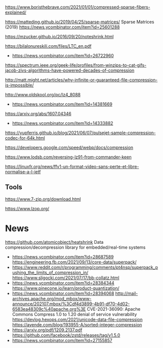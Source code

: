 https://www.boristhebrave.com/2021/01/01/compressed-sparse-fibers-explained/

https://matteding.github.io/2019/04/25/sparse-matrices/	Sparse Matrices (2019)
https://news.ycombinator.com/item?id=25601288

https://mzucker.github.io/2016/09/20/noteshrink.html

https://bilalonureskili.com/files/LTC_en.pdf
* https://news.ycombinator.com/item?id=26722960

https://spectrum.ieee.org/geek-life/profiles/from-winzips-to-cat-gifs-jacob-zivs-algorithms-have-powered-decades-of-compression

http://matt.might.net/articles/why-infinite-or-guaranteed-file-compression-is-impossible/

http://www.oldskool.org/pc/lz4_8088
* https://news.ycombinator.com/item?id=14381669

https://arxiv.org/abs/1607.04346
* https://news.ycombinator.com/item?id=14333882

https://yupferris.github.io/blog/2021/06/07/pulsejet-sample-compression-codec-for-64k.html

https://developers.google.com/speed/webp/docs/compression

https://www.lodsb.com/reversing-lz91-from-commander-keen

https://linuxfr.org/news/ffv1-un-format-video-sans-perte-et-libre-normalise-a-l-ietf

## Tools
https://www.7-zip.org/download.html

https://www.lzop.org/

# News
https://github.com/atomicobject/heatshrink Data compression/decompression library for embedded/real-time systems
* https://news.ycombinator.com/item?id=28687589
https://engineering.fb.com/2021/09/13/core-data/superpack/
* https://www.reddit.com/r/programming/comments/pt4nsp/superpack_pushing_the_limits_of_compression_in/
https://www.sligocki.com/2021/07/17/bb-collatz.html
* https://news.ycombinator.com/item?id=28384344
https://www.pinecone.io/learn/product-quantization/
* https://news.ycombinator.com/item?id=28394068
http://mail-archives.apache.org/mod_mbox/www-announce/202107.mbox/%3Cdf4d3899-4b91-df70-4d02-6583ea48309c%40apache.org%3E CVE-2021-36090: Apache Commons Compress 1.0 to 1.20 denial of service vulnerability
https://devlog.hexops.com/2021/unicode-data-file-compression
https://ayende.com/blog/193955-A/sorted-integer-compression
* https://arxiv.org/pdf/1209.2137.pdf
https://github.com/facebook/zstd/releases/tag/v1.5.0
* https://news.ycombinator.com/item?id=27155857